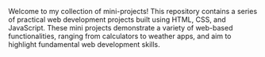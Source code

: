 Welcome to my collection of mini-projects! This repository contains a series of practical web development projects built using HTML, CSS, and JavaScript. These mini projects demonstrate a variety of web-based functionalities, ranging from calculators to weather apps, and aim to highlight fundamental web development skills.
